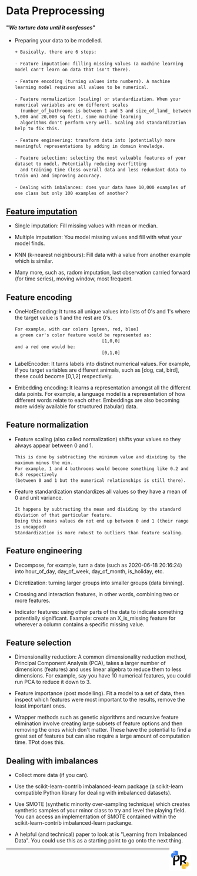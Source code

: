 # Data Preprocessing
#### "_We torture data until it confesses_"

- Preparing your data to be modelled.

      + Basically, there are 6 steps:
      
      - Feature imputation: filling missing values (a machine learning model can't learn on data that isn't there).
      
      - Feature encoding (turning values into numbers). A machine learning model requires all values to be numerical.
      
      - Feature normalization (scaling) or standardization. When your numerical variables are on different scales 
        (number_of_bathrooms is between 1 and 5 and size_of_land_ between 5,000 and 20,000 sq feet), some machine learning
        algorithms don't perform very well. Scaling and standardization help to fix this.
      
      - Feature engineering: transform data into (potentially) more meaningful representations by adding in domain knowledge.
      
      - Feature selection: selecting the most valuable features of your dataset to model. Potentially reducing overfitting 
        and training time (less overall data and less redundant data to train on) and improving accuracy.
      
      - Dealing with imbalances: does your data have 10,000 examples of one class but only 100 examples of another?

## [Feature imputation](https://github.com/pauloreis-ds/Machine-Learning-ROADMAP/blob/master/5%20-%20Data%20Preparation/1%20-%20Data%20Preprocessing/Feature%20Imputation.md)

- Single imputation: Fill missing values with mean or median.

- Multiple imputation: You model missing values and fill with what your model finds.

- KNN (k-nearest neighbours): Fill data with a value from another example which is similar.

- Many more, such as, radom imputation, last observation carried forward (for time series), moving window, most frequent.

## Feature encoding

- OneHotEncoding: It turns all unique values into lists of 0's and 1's where the target value is 1 and the rest are 0's. 

      For example, with car colors [green, red, blue]
      a green car's color feature would be represented as: 
                                       [1,0,0] 
      and a red one would be: 
                                       [0,1,0]

- LabelEncoder: It turns labels into distinct numerical values. For example, if you target variables are different animals, such as [dog, cat, bird], these could become [0,1,2] respectively. 

- Embedding encoding: It learns a representation amongst all the different data points. For example, a language model is a representation of how different words relate to each other. Embeddings are also becoming more widely available for structured (tabular) data.

## Feature normalization

- Feature scaling (also called normalization) shifts your values so they always appear between 0 and 1. 

      This is done by subtracting the minimum value and dividing by the maximum minus the min. 
      For example, 1 and 4 bathrooms would become something like 0.2 and 0.8 respectively 
      (between 0 and 1 but the numerical relationships is still there).

- Feature standardization standardizes all values so they have a mean of 0 and unit variance. 

      It happens by subtracting the mean and dividing by the standard diviation of that particular feature.
      Doing this means values do not end up between 0 and 1 (their range is uncapped) 
      Standardization is more robust to outliers than feature scaling.

## Feature engineering

- Decompose, for example, turn a date (such as 2020-06-18 20:16:24) into hour_of_day, day_of_week, day_of_month, is_holiday, etc.

- Dicretization: turning larger groups into smaller groups (data binning).

- Crossing and interaction features, in other words, combining two or more features.

- Indicator features: using other parts of the data to indicate something potentially significant.
      Example: create an X_is_missing feature for wherever a column contains a specific missing value.

## Feature selection

- Dimensionality reduction: A common dimensionality reduction method, Principal Component Analysis (PCA), takes a larger number of dimensions (features) and uses linear algebra to reduce them to less dimensions. For example, say you have 10 numerical features, you could run PCA to reduce it down to 3.

- Feature importance (post modelling). Fit a model to a set of data, then inspect which features were most important to the results, remove the least important ones.

- Wrapper methods such as genetic algorithms and recursive feature elimination involve creating large subsets of feature options and then removing the ones which don't matter. These have the potential to find a great set of features but can also require a large amount of computation time. TPot does this.

## Dealing with imbalances

- Collect more data (if you can).

- Use the scikit-learn-contrib imbalanced-learn package (a scikit-learn compatible Python library for dealing with imbalanced datasets).

- Use SMOTE (synthetic minority over-sampling technique) which creates synthetic samples of your minor class to try and level the playing field. You can access an implementation of SMOTE contained within the scikit-learn-contrib imbalanced-learn packange.

- A helpful (and technical) paper to look at is "Learning from Imbalanced Data". You could use this as a starting point to go onto the next thing.






[<img align="right" width="60" height="60" src="https://github.com/pauloreis-ds/Paulo-Reis-Data-Science/blob/master/Paulo%20Reis/Pauloreis01.png">](https://github.com/pauloreis-ds)

---
